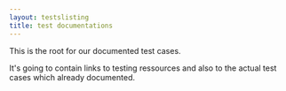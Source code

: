 ```yaml
---
layout: testslisting
title: test documentations
---
```


This is the root for our documented test cases.

It's going to contain links to testing ressources and also to the actual test cases which already documented.
